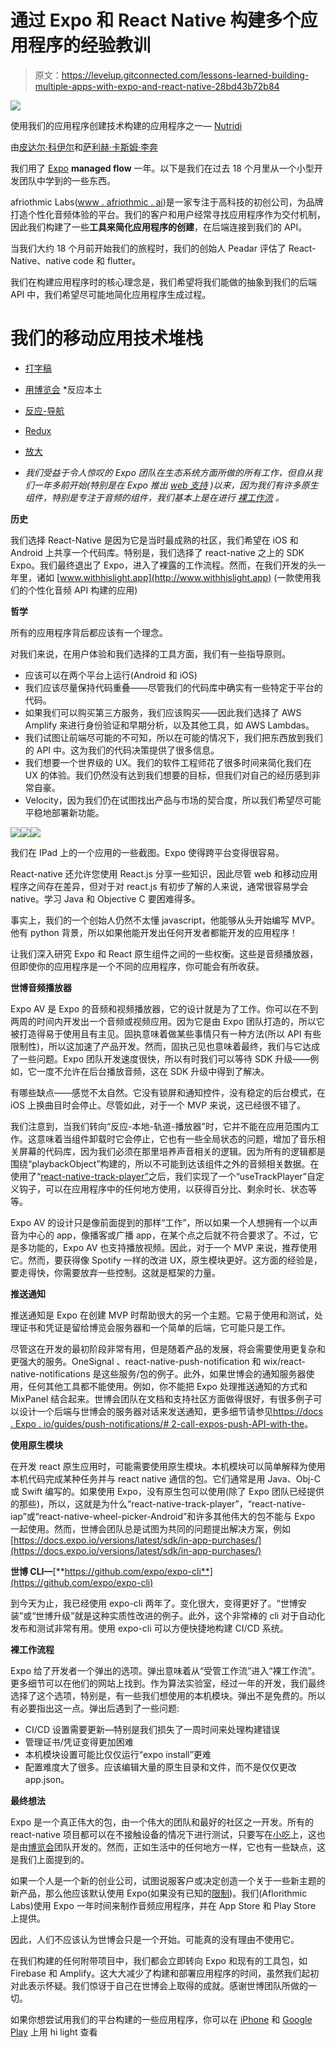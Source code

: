 # 通过 Expo 和 React Native 构建多个应用程序的经验教训

> 原文：<https://levelup.gitconnected.com/lessons-learned-building-multiple-apps-with-expo-and-react-native-28bd43b72b84>

![](img/ee6c1130cd83d2a50f5e9b582eb4476d.png)

使用我们的应用程序创建技术构建的应用程序之一— [Nutridi](https://nutridi.app.audio/)

由[皮达尔·科伊尔](http://www.peadarcoyle.com)和[萨利赫·卡斯姆·李奔](https://www.linkedin.com/in/salihkasimbenli/)

我们用了 [Expo](http://www.expo.io) **managed flow** 一年。以下是我们在过去 18 个月里从一个小型开发团队中学到的一些东西。

afriothmic Labs([www . afriothmic . ai](http://www.aflorithmic.ai))是一家专注于高科技的初创公司，为品牌打造个性化音频体验的平台。我们的客户和用户经常寻找应用程序作为交付机制，因此我们构建了一些**工具来简化应用程序的创建**，在后端连接到我们的 API。

当我们大约 18 个月前开始我们的旅程时，我们的创始人 Peadar 评估了 React-Native、native code 和 flutter。

我们在构建应用程序时的核心理念是，我们希望将我们能做的抽象到我们的后端 API 中，我们希望尽可能地简化应用程序生成过程。

# 我们的移动应用技术堆栈

*   [打字稿](https://www.typescriptlang.org/)
*   [用](https://reactnative.dev/)[博览会](http://www.expo.io/) *反应本土
*   [反应-导航](https://reactnavigation.org/)
*   [Redux](https://redux.js.org/)
*   [放大](https://docs.amplify.aws/)

* *我们受益于令人惊叹的 Expo 团队在生态系统方面所做的所有工作，但自从我们一年多前开始(特别是在 Expo 推出* [*web 支持*](https://dev.to/evanbacon/getting-started-with-expo-web-168g) *)以来，因为我们有许多原生组件，特别是专注于音频的组件，我们基本上是在进行* [*裸工作流*](https://docs.expo.io/versions/latest/introduction/managed-vs-bare/#workflow-comparison) *。*

**历史**

我们选择 React-Native 是因为它是当时最成熟的社区，我们希望在 iOS 和 Android 上共享一个代码库。特别是，我们选择了 react-native 之上的 SDK Expo。我们最终退出了 Expo，进入了裸露的工作流程。然而，在我们开发的头一年里，诸如 [www.withhislight.app](http://www.withhislight.app) (一款使用我们的个性化音频 API 构建的应用)

**哲学**

所有的应用程序背后都应该有一个理念。

对我们来说，在用户体验和我们选择的工具方面，我们有一些指导原则。

*   应该可以在两个平台上运行(Android 和 iOS)
*   我们应该尽量保持代码重叠——尽管我们的代码库中确实有一些特定于平台的代码。
*   如果我们可以购买第三方服务，我们应该购买——因此我们选择了 AWS Amplify 来进行身份验证和早期分析，以及其他工具，如 AWS Lambdas。
*   我们试图让前端尽可能的不可知，所以在可能的情况下，我们把东西放到我们的 API 中。这为我们的代码决策提供了很多信息。
*   我们想要一个世界级的 UX。我们的软件工程师花了很多时间来简化我们在 UX 的体验。我们仍然没有达到我们想要的目标，但我们对自己的经历感到非常自豪。
*   Velocity，因为我们仍在试图找出产品与市场的契合度，所以我们希望尽可能平稳地部署新功能。

![](img/40a55ab70d8ad4ef704acb153fdb79d1.png)![](img/d2d29d97fa7601339d84bc8923582448.png)![](img/458a3b4a1167ae8547c457ce3a58d3a1.png)

我们在 IPad 上的一个应用的一些截图。Expo 使得跨平台变得很容易。

React-native 还允许您使用 React.js 分享一些知识，因此尽管 web 和移动应用程序之间存在差异，但对于对 react.js 有初步了解的人来说，通常很容易学会 native。学习 Java 和 Objective C 要困难得多。

事实上，我们的一个创始人仍然不太懂 javascript，他能够从头开始编写 MVP。他有 python 背景，所以如果他能开发出任何开发者都能开发的应用程序！

让我们深入研究 Expo 和 React 原生组件之间的一些权衡。这些是音频播放器，但即使你的应用程序是一个不同的应用程序，你可能会有所收获。

**世博音频播放器**

Expo AV 是 Expo 的音频和视频播放器，它的设计就是为了工作。你可以在不到两周的时间内开发出一个音频或视频应用。因为它是由 Expo 团队打造的，所以它被打造得易于使用且有主见。固执意味着做某些事情只有一种方法(所以 API 有些限制性)，所以这加速了产品开发。然而，固执己见也意味着最终，我们与它达成了一些问题。Expo 团队开发速度很快，所以有时我们可以等待 SDK 升级——例如，它一度不允许在后台播放音频，这在 SDK 升级中得到了解决。

有哪些缺点——感觉不太自然。它没有锁屏和通知控件，没有稳定的后台模式，在 iOS 上换曲目时会停止。尽管如此，对于一个 MVP 来说，这已经很不错了。

我们注意到，当我们转向“反应-本地-轨道-播放器”时，它并不能在应用范围内工作。这意味着当组件卸载时它会停止，它也有一些全局状态的问题，增加了音乐相关屏幕的代码库，因为我们必须在那里培养声音相关的逻辑。因为所有的逻辑都是围绕“playbackObject”构建的，所以不可能到达该组件之外的音频相关数据。在使用了“[react-native-track-player”](https://github.com/react-native-kit/react-native-track-player)之后，我们实现了一个“useTrackPlayer”自定义钩子，可以在应用程序中的任何地方使用，以获得百分比、剩余时长、状态等等。

Expo AV 的设计只是像前面提到的那样“工作”，所以如果一个人想拥有一个以声音为中心的 app，像播客或广播 app，在某个点之后就不符合要求了。不过，它是多功能的，Expo AV 也支持播放视频。因此，对于一个 MVP 来说，推荐使用它。然而，要获得像 Spotify 一样的改进 UX，原生模块更好。这方面的经验是，要走得快，你需要放弃一些控制。这就是框架的力量。

**推送通知**

推送通知是 Expo 在创建 MVP 时帮助很大的另一个主题。它易于使用和测试，处理证书和凭证是留给博览会服务器和一个简单的后端，它可能只是工作。

尽管这在开发的最初阶段非常有用，但是随着产品的发展，将会需要使用更复杂和更强大的服务。OneSignal 、react-native-push-notification 和 wix/react-native-notifications 是这些服务/包的例子。此外，如果世博会的通知服务器使用，任何其他工具都不能使用。例如，你不能把 Expo 处理推送通知的方式和 MixPanel 结合起来。世博会团队在文档和支持社区方面做得很好，有很多例子可以设计一个后端与世博会的服务器对话来发送通知，更多细节请参见[https://docs . Expo . io/guides/push-notifications/# 2-call-expos-push-API-with-the](https://docs.expo.io/guides/push-notifications/#2-call-expos-push-api-with-the)。

**使用原生模块**

在开发 react 原生应用时，可能需要使用原生模块。本机模块可以简单解释为使用本机代码完成某种任务并与 react native 通信的包。它们通常是用 Java、Obj-C 或 Swift 编写的。如果使用 Expo，没有原生包可以使用(除了 Expo 团队已经提供的那些)，所以，这就是为什么“react-native-track-player”，“react-native-iap”或“react-native-wheel-picker-Android”和许多其他伟大的包不能与 Expo 一起使用。然而，世博会团队总是试图为共同的问题提出解决方案，例如[https://docs.expo.io/versions/latest/sdk/in-app-purchases/](https://docs.expo.io/versions/latest/sdk/in-app-purchases/)

**世博 CLI—**[**https://github.com/expo/expo-cli**](https://github.com/expo/expo-cli)

到今天为止，我已经使用 expo-cli 两年了。变化很大，变得更好了。“世博安装”或“世博升级”就是这种实质性改进的例子。此外，这个非常棒的 cli 对于自动化发布和测试非常有用。使用 expo-cli 可以方便快捷地构建 CI/CD 系统。

**裸工作流程**

Expo 给了开发者一个弹出的选项。弹出意味着从“受管工作流”进入“裸工作流”。更多细节可以在他们的网站上找到。作为算法实验室，经过一年的开发，我们最终选择了这个选项，特别是，有一些我们想使用的本机模块。弹出不是免费的。所以有必要指出这一点。弹出后遇到了一些问题:

*   CI/CD 设置需要更新—特别是我们损失了一周时间来处理构建错误
*   管理证书/凭证变得更加困难
*   本机模块设置可能比仅仅运行“expo install”更难
*   配置难度大了很多。应该编辑大量的原生目录和文件，而不是仅仅更改 app.json。

**最终想法**

Expo 是一个真正伟大的包，由一个伟大的团队和最好的社区之一开发。所有的 react-native 项目都可以在不接触设备的情况下进行测试，只要写在[小吃](https://snack.expo.io/)上，这也是由[博览会](http://www.expo.io)团队开发的。然而，正如生活中的任何地方一样，它也有一些缺点，这是我们上面提到的。

如果一个人是一个新的创业公司，试图说服客户或决定创造一个关于一些新主题的新产品，那么他应该默认使用 Expo(如果没有已知的[限制](https://docs.expo.io/introduction/why-not-expo/))。我们(Aflorithmic Labs)使用 Expo 一年时间来制作音频应用程序，并在 App Store 和 Play Store 上提供。

因此，人们不应该认为世博会只是一个开始。可能真的没有理由不使用它。

在我们构建的任何附带项目中，我们都会立即转向 Expo 和现有的工具包，如 Firebase 和 Amplify。这大大减少了构建和部署应用程序的时间，虽然我们起初对此表示怀疑。我们惊讶于自己在世博会上取得的成就。感谢世博团队所做的一切。

如果你想尝试用我们的平台构建的一些应用程序，你可以在 [iPhone](https://apps.apple.com/us/app/with-his-light/id1460383692?ls=1) 和 [Google Play](https://play.google.com/store/apps/details?id=com.aflorithmic.withhislight4) 上用 hi light 查看